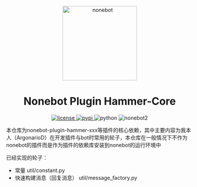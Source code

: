 <style>
    .center {
        text-align: center;
    }
</style>
<p class="center">
  <a href="https://v2.nonebot.dev/"><img src="https://v2.nonebot.dev/logo.png" width="200" height="200" alt="nonebot"></a>
</p>

<div class="center">

# Nonebot Plugin Hammer-Core

</div>

<p class="center">
  <a href="https://raw.githubusercontent.com/ArgonarioD/nonebot-plugin-hammer-core/main/LICENSE">
    <img src="https://img.shields.io/github/license/ArgonarioD/nonebot-plugin-hammer-core" alt="license">
  </a>
  <a href="https://pypi.python.org/pypi/nonebot-plugin-hammer-core">
    <img src="https://img.shields.io/pypi/v/nonebot-plugin-hammer-core.svg" alt="pypi">
  </a>
  <img src="https://img.shields.io/badge/python-3.9-blue.svg" alt="python">
  <img src="https://img.shields.io/badge/nonebot-2.0.0b4-orange" alt="nonebot2">
</p>
本仓库为nonebot-plugin-hammer-xxx等插件的核心依赖，其中主要内容为我本人（ArgonarioD）在开发插件与bot时常用的轮子，本仓库在一般情况下不作为nonebot的插件而是作为插件的依赖库安装到nonebot的运行环境中

已经实现的轮子：
 - 常量 util/constant.py
 - 快速构建消息（回复消息） util/message_factory.py